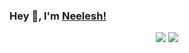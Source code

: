 ### Hey 👋, I'm [Neelesh!](https://linkedin.com/in/neeleshio) 

<p align = "center">
  <img src = "https://github-readme-stats.vercel.app/api?username=neeleshio&show_icons=true&theme=radical&line_height=27">
  <img src = "https://github-readme-stats.vercel.app/api/top-langs/?username=neeleshio&hide=css,html&theme=tokyonight">
</p>
